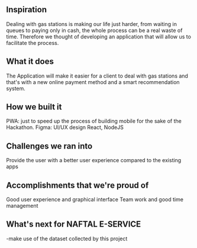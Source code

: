 
## Inspiration
Dealing with gas stations is making our life just harder, from waiting in queues to paying only in cash, the whole process can be a real waste of time. Therefore we thought of developing an application that will allow us to facilitate the process.

## What it does
The Application will make it easier for a client to deal with gas stations and that's with a new online payment method and a smart recommendation system.

## How we built it
PWA: just to speed up the process of building mobile for the sake of the Hackathon.
Figma: UI/UX design 
React, NodeJS

## Challenges we ran into
Provide the user with a better user experience compared to the existing apps

## Accomplishments that we're proud of
Good user experience and graphical interface
Team work and good time management

## What's next for NAFTAL E-SERVICE
-make use of the dataset collected by this project
